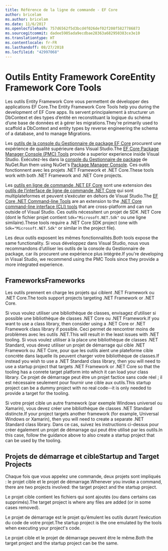 ```yaml
---
title: Référence de la ligne de commande - EF Core
author: bricelam
ms.author: bricelam
ms.date: 11/6/2017
ms.openlocfilehash: 757d6562f5d3bcd4f026def02f208f5827786873
ms.sourcegitcommit: dadee5905ada9ecdbae28363a682950383ce3e10
ms.translationtype: HT
ms.contentlocale: fr-FR
ms.lasthandoff: 08/27/2018
ms.locfileid: "42997068"
---
```

<a name="entity-framework-core-tools"></a><span data-ttu-id="4b681-102">Outils Entity Framework Core</span><span class="sxs-lookup"><span data-stu-id="4b681-102">Entity Framework Core Tools</span></span>
===========================
<span data-ttu-id="4b681-103">Les outils Entity Framework Core vous permettent de développer des applications EF Core.</span><span class="sxs-lookup"><span data-stu-id="4b681-103">The Entity Framework Core Tools help you during the development of EF Core apps.</span></span> <span data-ttu-id="4b681-104">Ils servent principalement à structurer un DbContext et des types d’entité en reconstituant la logique du schéma d’une base de données et à gérer les migrations.</span><span class="sxs-lookup"><span data-stu-id="4b681-104">They're primarily used to scaffold a DbContext and entity types by reverse engineering the schema of a database, and to manage Migrations.</span></span>

<span data-ttu-id="4b681-105">Les [outils de la console du Gestionnaire de package EF Core][1] procurent une expérience de qualité supérieure dans Visual Studio.</span><span class="sxs-lookup"><span data-stu-id="4b681-105">The [EF Core Package Manager Console (PMC) Tools][1] provide a superior experience inside Visual Studio.</span></span> <span data-ttu-id="4b681-106">Exécutez-les dans la [console du Gestionnaire de package][2] de NuGet.</span><span class="sxs-lookup"><span data-stu-id="4b681-106">Run them using NuGet's [Package Manager Console][2].</span></span> <span data-ttu-id="4b681-107">Ces outils fonctionnent avec les projets .NET Framework et .NET Core.</span><span class="sxs-lookup"><span data-stu-id="4b681-107">These tools work with both .NET Framework and .NET Core projects.</span></span>

<span data-ttu-id="4b681-108">Les [outils en ligne de commande .NET EF Core][3] sont une extension des [outils de l’interface de ligne de commande .NET Core][4] qui sont multiplateformes et peuvent s’exécuter en dehors de Visual Studio.</span><span class="sxs-lookup"><span data-stu-id="4b681-108">The [EF Core .NET Command-line Tools][3] are an extension to the [.NET Core command-line interface (CLI) tools][4] that are cross-platform and can run outside of Visual Studio.</span></span> <span data-ttu-id="4b681-109">Ces outils nécessitent un projet de SDK .NET Core (dont le fichier projet contient `Sdk="Microsoft.NET.Sdk"` ou une ligne similaire).</span><span class="sxs-lookup"><span data-stu-id="4b681-109">These tools require a .NET Core SDK project (one with `Sdk="Microsoft.NET.Sdk"` or similar in the project file).</span></span>

<span data-ttu-id="4b681-110">Les deux outils exposent les mêmes fonctionnalités.</span><span class="sxs-lookup"><span data-stu-id="4b681-110">Both tools expose the same functionality.</span></span> <span data-ttu-id="4b681-111">Si vous développez dans Visual Studio, nous vous recommandons d’utiliser les outils de la console du Gestionnaire de package, car ils procurent une expérience plus intégrée.</span><span class="sxs-lookup"><span data-stu-id="4b681-111">If you're developing in Visual Studio, we recommend using the PMC Tools since they provide a more integrated experience.</span></span>

<a name="frameworks"></a><span data-ttu-id="4b681-112">Frameworks</span><span class="sxs-lookup"><span data-stu-id="4b681-112">Frameworks</span></span>
----------
<span data-ttu-id="4b681-113">Les outils prennent en charge les projets qui ciblent .NET Framework ou .NET Core.</span><span class="sxs-lookup"><span data-stu-id="4b681-113">The tools support projects targeting .NET Framework or .NET Core.</span></span>

<span data-ttu-id="4b681-114">Si vous voulez utiliser une bibliothèque de classes, envisagez d’utiliser si possible une bibliothèque de classes .NET Core ou .NET Framework.</span><span class="sxs-lookup"><span data-stu-id="4b681-114">If you want to use a class library, then consider using a .NET Core or .NET Framework class library if possible.</span></span> <span data-ttu-id="4b681-115">Ceci permet de rencontrer moins de problèmes avec les outils .NET.</span><span class="sxs-lookup"><span data-stu-id="4b681-115">This will result in the least issues with .NET tooling.</span></span> <span data-ttu-id="4b681-116">Si vous voulez utiliser à la place une bibliothèque de classes .NET Standard, vous devez utiliser un projet de démarrage qui cible .NET Framework ou .NET Core, pour que les outils aient une plateforme cible concrète dans laquelle ils peuvent charger votre bibliothèque de classes.</span><span class="sxs-lookup"><span data-stu-id="4b681-116">If instead you wish to use a .NET Standard class library, then you will need to use a startup project that targets .NET Framework or .NET Core so that the tooling has a conrete target platform into which it can load your class library.</span></span> <span data-ttu-id="4b681-117">Ce projet de démarrage peut être un projet factice sans code réel ; il est nécessaire seulement pour fournir une cible aux outils.</span><span class="sxs-lookup"><span data-stu-id="4b681-117">This startup project can be a dummy project with no real code--it is only needed to provide a target for the tooling.</span></span>

<span data-ttu-id="4b681-118">Si votre projet cible un autre framework (par exemple Windows universel ou Xamarin), vous devez créer une bibliothèque de classes .NET Standard distincte.</span><span class="sxs-lookup"><span data-stu-id="4b681-118">If your project targets another framework (for example, Universal Windows or Xamarin), then you will need to create a separate .NET Standard class library.</span></span> <span data-ttu-id="4b681-119">Dans ce cas, suivez les instructions ci-dessus pour créer également un projet de démarrage qui peut être utilisé par les outils.</span><span class="sxs-lookup"><span data-stu-id="4b681-119">In this case, follow the guidance above to also create a startup project that can be used by the tooling.</span></span>

<a name="startup-and-target-projects"></a><span data-ttu-id="4b681-120">Projets de démarrage et cible</span><span class="sxs-lookup"><span data-stu-id="4b681-120">Startup and Target Projects</span></span>
---------------------------
<span data-ttu-id="4b681-121">Chaque fois que vous appelez une commande, deux projets sont impliqués : le projet cible et le projet de démarrage.</span><span class="sxs-lookup"><span data-stu-id="4b681-121">Whenever you invoke a command, there are two projects involved: the target project and the startup project.</span></span>

<span data-ttu-id="4b681-122">Le projet cible contient les fichiers qui sont ajoutés (ou dans certains cas supprimés).</span><span class="sxs-lookup"><span data-stu-id="4b681-122">The target project is where any files are added (or in some cases removed).</span></span>

<span data-ttu-id="4b681-123">Le projet de démarrage est le projet qu’émulent les outils durant l’exécution du code de votre projet.</span><span class="sxs-lookup"><span data-stu-id="4b681-123">The startup project is the one emulated by the tools when executing your project's code.</span></span>

<span data-ttu-id="4b681-124">Le projet cible et le projet de démarrage peuvent être le même.</span><span class="sxs-lookup"><span data-stu-id="4b681-124">Both the target project and the startup project can be the same.</span></span>


  [1]: powershell.md
  [2]: https://docs.microsoft.com/nuget/tools/package-manager-console
  [3]: dotnet.md
  [4]: https://docs.microsoft.com/dotnet/core/tools/

